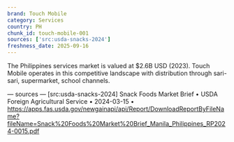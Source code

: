 ```yaml
---
brand: Touch Mobile
category: Services
country: PH
chunk_id: touch-mobile-001
sources: ['src:usda-snacks-2024']
freshness_date: 2025-09-16
---
```


The Philippines services market is valued at $2.6B USD (2023). Touch Mobile operates in this competitive landscape with distribution through sari-sari, supermarket, school channels.

— sources —
[src:usda-snacks-2024] Snack Foods Market Brief • USDA Foreign Agricultural Service • 2024-03-15 • https://apps.fas.usda.gov/newgainapi/api/Report/DownloadReportByFileName?fileName=Snack%20Foods%20Market%20Brief_Manila_Philippines_RP2024-0015.pdf
